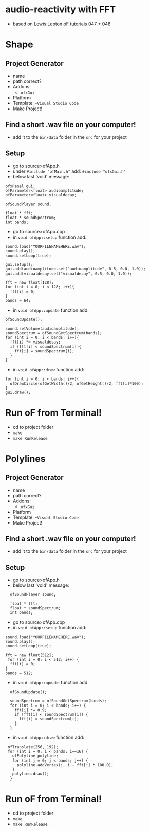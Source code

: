 # audio-reactivity with FFT
- based on [Lewis Lepton oF tutorials 047 + 048](https://github.com/lewislepton/openFrameworksTutorialSeries)

# Shape
## Project Generator
- name
- path correct?
- Addons:
  - `ofxGui`
- Platform
- Template:
  -`Visual Studio Code`
- Make Project!

## Find a short .wav file on your computer!
- add it to the `bin/data` folder in the `src` for your project

## Setup
- go to source>ofApp.h
- under `#include "ofMain.h"` add:
`#include "ofxGui.h"`
- below last 'void' message:
```
ofxPanel gui;
ofParameter<float> audioamplitude;
ofParameter<float> visualdecay;

ofSoundPlayer sound;

float * fft;
float * soundSpectrum;
int bands;
```
- go to source>ofApp.cpp
- in `void ofApp::setup` function add:
```  
sound.load("YOURFILENAMEHERE.wav");
sound.play();
sound.setLoop(true);

gui.setup();
gui.add(audioamplitude.set("audioamplitude", 0.5, 0.0, 1.0));
gui.add(visualdecay.set("visualdecay", 0.5, 0.0, 1.0));

fft = new float[128];
for (int i = 0; i < 128; i++){
  fft[i] = 0;
}
bands = 64;

```
- in `void ofApp::update` function add:
```
ofSoundUpdate();

sound.setVolume(audioamplitude);
soundSpectrum = ofSoundGetSpectrum(bands);
for (int i = 0; i < bands; i++){
  fft[i] *= visualdecay;
  if (fft[i] < soundSpectrum[i]){
    fft[i] = soundSpectrum[i];
  }
}
```
- in `void ofApp::draw` function add:
```
for (int i = 0; i < bands; i++){
  ofDrawCircle(ofGetWidth()/2, ofGetHeight()/2, fft[i]*100);
}
gui.draw();
```
# Run oF from Terminal!
- cd to project folder
- `make`
- `make RunRelease`

# Polylines
## Project Generator
- name
- path correct?
- Addons:
  - `ofxGui`
- Platform
- Template:
  -`Visual Studio Code`
- Make Project!

## Find a short .wav file on your computer!
- add it to the `bin/data` folder in the `src` for your project

## Setup
- go to source>ofApp.h
- below last 'void' message:
```
  ofSoundPlayer sound;
  
  float * fft;
  float * soundSpectrum;
  int bands;
```
- go to source>ofApp.cpp
- in `void ofApp::setup` function add:
```  
sound.load("YOURFILENAMEHERE.wav");
sound.play();
sound.setLoop(true);

fft = new float[512];
 for (int i = 0; i < 512; i++) {
  fft[i] = 0;
}
bands = 512;

```
- in `void ofApp::update` function add:
```
  ofSoundUpdate();
  
  soundSpectrum = ofSoundGetSpectrum(bands);
  for (int i = 0; i < bands; i++) {
    fft[i] *= 0.9;
    if (fft[i] < soundSpectrum[i]) {
      fft[i] = soundSpectrum[i];
    }
  }
```
- in `void ofApp::draw` function add:
```
 ofTranslate(256, 192);
 for (int i = 0; i < bands; i+=16) {
   ofPolyline polyline;
   for (int j = 0; j < bands; j++) {
     polyline.addVertex(j, i - fft[j] * 100.0);
   }
   polyline.draw();
  }
```
# Run oF from Terminal!
- cd to project folder
- `make`
- `make RunRelease`
